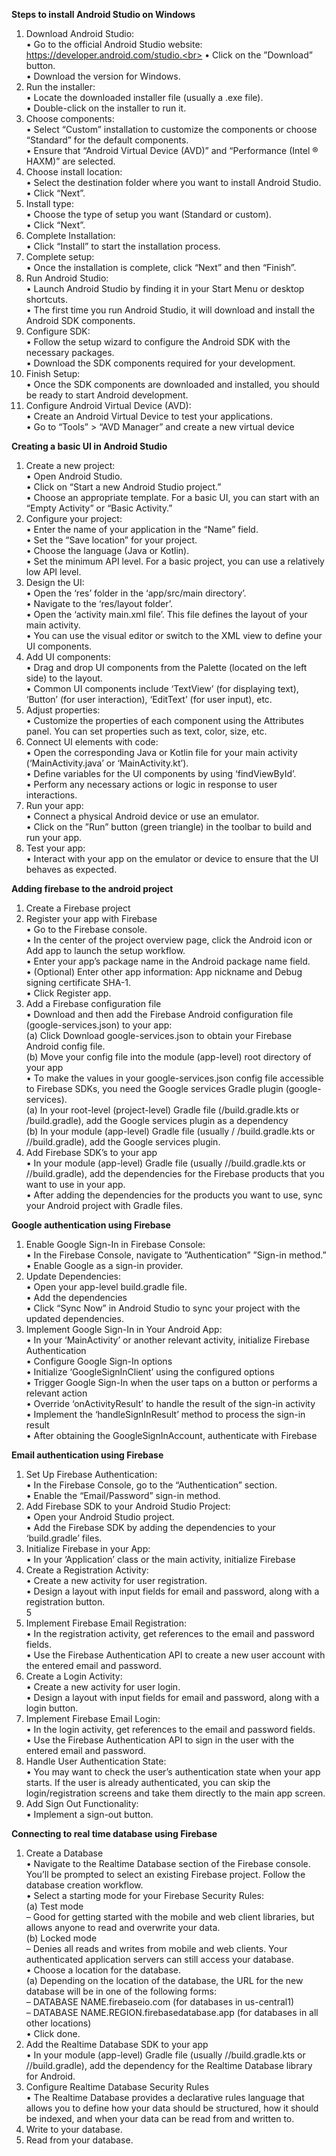  **Steps to install Android Studio on Windows**

1. Download Android Studio:<br>
• Go to the official Android Studio website: https://developer.android.com/studio.<br>
• Click on the ”Download” button.<br>
• Download the version for Windows.<br>
2. Run the installer:<br>
• Locate the downloaded installer file (usually a .exe file).<br>
• Double-click on the installer to run it.<br>
3. Choose components:<br>
• Select “Custom” installation to customize the components or choose “Standard” for the
default components.<br>
• Ensure that “Android Virtual Device (AVD)” and “Performance (Intel ® HAXM)” are
selected.<br>
4. Choose install location:<br>
• Select the destination folder where you want to install Android Studio.<br>
• Click “Next”.<br>
5. Install type:<br>
• Choose the type of setup you want (Standard or custom).<br>
• Click “Next”.<br>
6. Complete Installation:<br>
• Click “Install” to start the installation process.<br>
7. Complete setup:<br>
• Once the installation is complete, click “Next” and then “Finish”.<br>
8. Run Android Studio:<br>
• Launch Android Studio by finding it in your Start Menu or desktop shortcuts.<br>
• The first time you run Android Studio, it will download and install the Android SDK
components.<br>
9. Configure SDK:<br>
• Follow the setup wizard to configure the Android SDK with the necessary packages.<br>
• Download the SDK components required for your development.<br>
10. Finish Setup:<br>
• Once the SDK components are downloaded and installed, you should be ready to start
Android development.<br>
11. Configure Android Virtual Device (AVD):<br>
• Create an Android Virtual Device to test your applications.<br>
• Go to “Tools” > “AVD Manager” and create a new virtual device<br>


**Creating a basic UI in Android Studio**

1. Create a new project:<br>
• Open Android Studio.<br>
• Click on “Start a new Android Studio project.”<br>
• Choose an appropriate template. For a basic UI, you can start with an “Empty Activity”
or “Basic Activity.”<br>
2. Configure your project:<br>
• Enter the name of your application in the “Name” field.<br>
• Set the “Save location” for your project.<br>
• Choose the language (Java or Kotlin).<br>
• Set the minimum API level. For a basic project, you can use a relatively low API level.<br>
3. Design the UI:<br>
• Open the ‘res’ folder in the ‘app/src/main directory’.<br>
• Navigate to the ‘res/layout folder’.<br>
• Open the ‘activity main.xml file’. This file defines the layout of your main activity.<br>
• You can use the visual editor or switch to the XML view to define your UI components.<br>
4. Add UI components:<br>
• Drag and drop UI components from the Palette (located on the left side) to the layout.<br>
• Common UI components include ‘TextView’ (for displaying text), ‘Button’ (for user
interaction), ‘EditText’ (for user input), etc.<br>
5. Adjust properties:<br>
• Customize the properties of each component using the Attributes panel. You can set
properties such as text, color, size, etc.<br>
6. Connect UI elements with code:<br>
• Open the corresponding Java or Kotlin file for your main activity (‘MainActivity.java’
or ‘MainActivity.kt’).<br>
• Define variables for the UI components by using ‘findViewById’.<br>
• Perform any necessary actions or logic in response to user interactions.<br>
7. Run your app:<br>
• Connect a physical Android device or use an emulator.<br>
• Click on the ”Run” button (green triangle) in the toolbar to build and run your app.<br>
8. Test your app:<br>
• Interact with your app on the emulator or device to ensure that the UI behaves as
expected.<br>


**Adding firebase to the android project**
1. Create a Firebase project<br>
2. Register your app with Firebase<br>
• Go to the Firebase console.<br>
• In the center of the project overview page, click the Android icon or Add app to launch
the setup workflow.<br>
• Enter your app’s package name in the Android package name field.<br>
• (Optional) Enter other app information: App nickname and Debug signing certificate
SHA-1.<br>
• Click Register app.<br>
3. Add a Firebase configuration file<br>
• Download and then add the Firebase Android configuration file (google-services.json) to
your app:<br>
(a) Click Download google-services.json to obtain your Firebase Android config file.<br>
(b) Move your config file into the module (app-level) root directory of your app<br>
• To make the values in your google-services.json config file accessible to Firebase SDKs,
you need the Google services Gradle plugin (google-services).<br>
(a) In your root-level (project-level) Gradle file (<project>/build.gradle.kts or
<project>/build.gradle), add the Google services plugin as a dependency<br>
(b) In your module (app-level) Gradle file (usually <project>/<app-module>
/build.gradle.kts or <project>/<app-module>/build.gradle), add the Google
services plugin.<br>
4. Add Firebase SDK’s to your app<br>
• In your module (app-level) Gradle file (usually <project>/<app-module>/build.gradle.kts
or <project>/<app-module>/build.gradle), add the dependencies for the Firebase
products that you want to use in your app.<br>
• After adding the dependencies for the products you want to use, sync your Android
project with Gradle files.<br>



**Google authentication using Firebase**

1. Enable Google Sign-In in Firebase Console:<br>
• In the Firebase Console, navigate to ”Authentication” ”Sign-in method.”<br>
• Enable Google as a sign-in provider.<br>
2. Update Dependencies:<br>
• Open your app-level build.gradle file.<br>
• Add the dependencies<br>
• Click “Sync Now” in Android Studio to sync your project with the updated dependencies.<br>
3. Implement Google Sign-In in Your Android App:<br>
• In your ‘MainActivity’ or another relevant activity, initialize Firebase Authentication<br>
• Configure Google Sign-In options<br>
• Initialize ‘GoogleSignInClient’ using the configured options<br>
• Trigger Google Sign-In when the user taps on a button or performs a relevant action<br>
• Override ‘onActivityResult’ to handle the result of the sign-in activity<br>
• Implement the ‘handleSignInResult’ method to process the sign-in result<br>
• After obtaining the GoogleSignInAccount, authenticate with Firebase<br>


**Email authentication using Firebase**
1. Set Up Firebase Authentication:<br>
• In the Firebase Console, go to the “Authentication” section.<br>
• Enable the “Email/Password” sign-in method.<br>
2. Add Firebase SDK to your Android Studio Project:<br>
• Open your Android Studio project.<br>
• Add the Firebase SDK by adding the dependencies to your ‘build.gradle’ files.<br>
3. Initialize Firebase in your App:<br>
• In your ‘Application’ class or the main activity, initialize Firebase<br>
4. Create a Registration Activity:<br>
• Create a new activity for user registration.<br>
• Design a layout with input fields for email and password, along with a registration
button.<br>
5
5. Implement Firebase Email Registration:<br>
• In the registration activity, get references to the email and password fields.<br>
• Use the Firebase Authentication API to create a new user account with the entered
email and password.<br>
6. Create a Login Activity:<br>
• Create a new activity for user login.<br>
• Design a layout with input fields for email and password, along with a login button.<br>
7. Implement Firebase Email Login:<br>
• In the login activity, get references to the email and password fields.<br>
• Use the Firebase Authentication API to sign in the user with the entered email and
password.<br>
8. Handle User Authentication State:<br>
• You may want to check the user’s authentication state when your app starts. If the
user is already authenticated, you can skip the login/registration screens and take them
directly to the main app screen.<br>
9. Add Sign Out Functionality:<br>
• Implement a sign-out button.<br>


**Connecting to real time database using Firebase**
1. Create a Database<br>
• Navigate to the Realtime Database section of the Firebase console. You’ll be prompted
to select an existing Firebase project. Follow the database creation workflow.<br>
• Select a starting mode for your Firebase Security Rules:<br>
(a) Test mode<br>
– Good for getting started with the mobile and web client libraries, but allows
anyone to read and overwrite your data.<br>
(b) Locked mode<br>
– Denies all reads and writes from mobile and web clients. Your authenticated
application servers can still access your database.<br>
• Choose a location for the database.<br>
(a) Depending on the location of the database, the URL for the new database will be
in one of the following forms:<br>
– DATABASE NAME.firebaseio.com (for databases in us-central1)<br>
– DATABASE NAME.REGION.firebasedatabase.app (for databases in all other locations)<br>
• Click done.<br>
2. Add the Realtime Database SDK to your app<br>
• In your module (app-level) Gradle file (usually <project>/<app-module>/build.gradle.kts
or <project>/<app-module>/build.gradle), add the dependency for the Realtime
Database library for Android.<br>
3. Configure Realtime Database Security Rules<br>
• The Realtime Database provides a declarative rules language that allows you to define
how your data should be structured, how it should be indexed, and when your data can
be read from and written to.<br>
4. Write to your database.<br>
5. Read from your database.<br>






